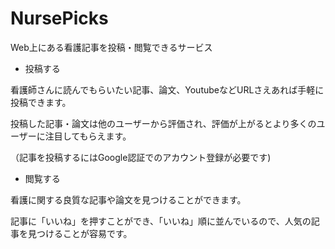 # NursePicks
Web上にある看護記事を投稿・閲覧できるサービス
- 投稿する

看護師さんに読んでもらいたい記事、論文、YoutubeなどURLさえあれば手軽に投稿できます。

投稿した記事・論文は他のユーザーから評価され、評価が上がるとより多くのユーザーに注目してもらえます。

（記事を投稿するにはGoogle認証でのアカウント登録が必要です)
- 閲覧する

看護に関する良質な記事や論文を見つけることができます。

記事に「いいね」を押すことができ、「いいね」順に並んでいるので、人気の記事を見つけることが容易です。

